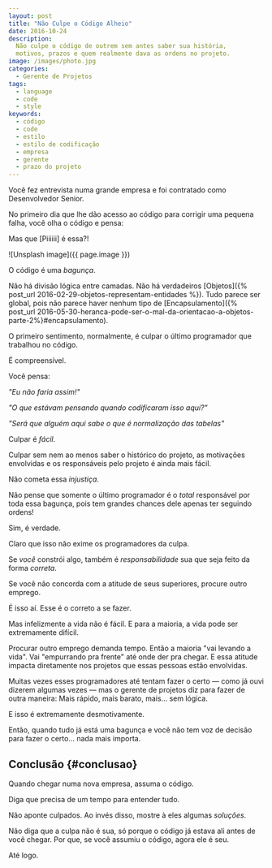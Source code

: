 ```yaml
---
layout: post
title: "Não Culpe o Código Alheio"
date: 2016-10-24
description:
  Não culpe o código de outrem sem antes saber sua história, 
  motivos, prazos e quem realmente dava as ordens no projeto.
image: /images/photo.jpg
categories: 
  - Gerente de Projetos
tags:
  - language
  - code
  - style
keywords:
  - código
  - code
  - estilo
  - estilo de codificação
  - empresa
  - gerente
  - prazo do projeto
--- 
```


Você fez entrevista numa grande empresa e foi contratado como
Desenvolvedor Senior.

No primeiro dia que lhe dão acesso ao código para corrigir
uma pequena falha, você olha o código e pensa:

Mas que [Piiiiii] é essa?!

<!--more-->

![Unsplash image]({{ page.image }})

O código é uma *bagunça*.

Não há divisão lógica entre camadas.
Não há verdadeiros [Objetos]({% post_url 2016-02-29-objetos-representam-entidades %}).
Tudo parece ser global, pois não parece haver nenhum tipo de
[Encapsulamento]({% post_url 2016-05-30-heranca-pode-ser-o-mal-da-orientacao-a-objetos-parte-2%}#encapsulamento).

O primeiro sentimento, normalmente, é culpar o último
programador que trabalhou no código.

É compreensível.

Você pensa:

*"Eu não faria assim!"*

*"O que estávam pensando quando codificaram isso aqui?"*

*"Será que alguém aqui sabe o que é normalização das tabelas"*

Culpar é *fácil*.

Culpar sem nem ao menos saber o histórico do projeto, as 
motivações envolvidas e os responsáveis pelo projeto é ainda
mais fácil.

Não cometa essa *injustiça*.

Não pense que somente o último programador é o *total* responsável
por toda essa bagunça, pois tem grandes chances dele apenas 
ter seguindo ordens!

Sim, é verdade.

Claro que isso não exime os programadores da culpa.

Se *você* constrói algo, também é *responsabilidade* sua que seja 
feito da forma *correta*.

Se você não concorda com a atitude de seus superiores, procure
outro emprego.

É isso aí. Esse é o correto a se fazer.

Mas infelizmente a vida não é fácil.
E para a maioria, a vida pode ser extremamente difícil.

Procurar outro emprego demanda tempo. Então a maioria "vai levando a vida".
Vai "empurrando pra frente" até onde der pra chegar.
E essa atitude impacta diretamente nos projetos que essas 
pessoas estão envolvidas.

Muitas vezes esses programadores até tentam fazer o certo —
como já ouvi dizerem algumas vezes — mas o gerente de projetos 
diz para fazer de outra maneira: 
Mais rápido, mais barato, mais... sem lógica.

E isso é extremamente desmotivamente.

Então, quando tudo já está uma bagunça e você não tem voz
de decisão para fazer o certo... nada mais importa.

## Conclusão {#conclusao}

Quando chegar numa nova empresa, assuma o código.

Diga que precisa de um tempo para entender tudo.

Não aponte culpados. Ao invés disso, mostre à eles algumas *soluções*.

Não diga que a culpa não é sua, só porque o código já estava ali antes 
de você chegar. Por que, se você assumiu o código, agora ele é seu.

Até logo.
